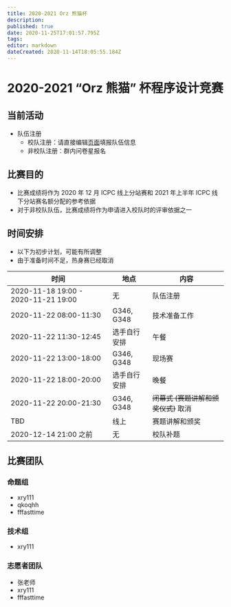 ```yaml
---
title: 2020-2021 Orz 熊猫杯
description: 
published: true
date: 2020-11-25T17:01:57.795Z
tags: 
editor: markdown
dateCreated: 2020-11-14T18:05:55.184Z
---
```


# 2020-2021 “Orz 熊猫” 杯程序设计竞赛

## 当前活动

* 队伍注册
  - 校队注册：请直接编辑[页面](team-info)填报队伍信息
  - 非校队注册：群内问卷星报名

## 比赛目的

* 比赛成绩将作为 2020 年 12 月 ICPC 线上分站赛和 2021 年上半年 ICPC 线下分站赛名额分配的参考依据
* 对于非校队队伍，比赛成绩将作为申请进入校队时的评审依据之一

## 时间安排

* 以下为初步计划，可能有所调整
* 由于准备时间不足，热身赛已经取消

|时间|地点|内容|
|-|-|-|
|2020-11-18 19:00 - 2020-11-21 19:00| 无 | 队伍注册|
|2020-11-22 08:00-11:30| G346, G348 | 技术准备工作 |
|2020-11-22 11:30-12:45| 选手自行安排 | 午餐|
|2020-11-22 13:00-18:00| G346, G348 | 现场赛 |
|2020-11-22 18:00-20:00| 选手自行安排 | 晚餐|
|2020-11-22 20:00-21:30| G346, G348| <del>闭幕式 (赛题讲解和颁奖仪式)</del> 取消|
|TBD|线上|赛题讲解和颁奖|
|2020-12-14 21:00 之前| 无 | 校队补题 |

## 比赛团队

### 命题组

* xry111
* qkoqhh
* fffasttime

### 技术组

* xry111

### 志愿者团队

* 张老师
* xry111
* fffasttime